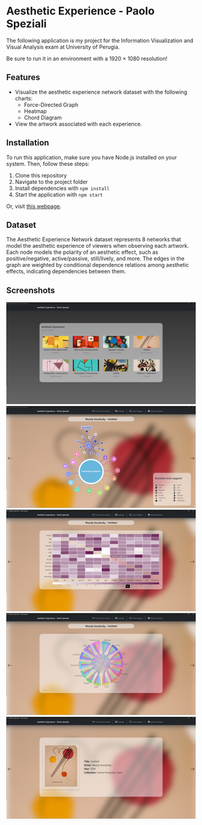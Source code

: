 # Aesthetic Experience - Paolo Speziali

The following application is my project for the
Information Visualization and Visual Analysis
exam at University of Perugia.

Be sure to run it in an environment with a 1920 × 1080 resolution!

## Features

- Visualize the aesthetic experience network dataset with the following charts:
    - Force-Directed Graph
    - Heatmap
    - Chord Diagram
- View the artwork associated with each experience.

## Installation

To run this application, make sure you have Node.js installed on your system. Then, follow these steps:

1. Clone this repository
2. Navigate to the project folder
3. Install dependencies with `npm install`
4. Start the application with `npm start`

Or, visit [this webpage](https://plspeziali.github.io/AestheticExperience).


## Dataset

The Aesthetic Experience Network dataset represents 8 networks that model the aesthetic
experience of viewers when observing each artwork. Each node models the polarity of an aesthetic
effect, such as positive/negative, active/passive, still/lively, and more. The edges in the graph
are weighted by conditional dependence relations among aesthetic effects, indicating dependencies
between them.


## Screenshots

![Main Menu](./screenshots/menu.png)
![Force Directed Graph](./screenshots/force-directed-graph.png)
![Heatmap](./screenshots/heatmap.png)
![Chord Diagram](./screenshots/chord-diagram.png)
![View the Artwork](./screenshots/view-artwork.png)
